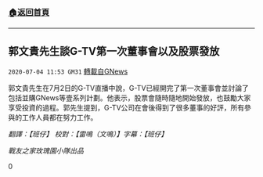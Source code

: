 ###  [:house:返回首頁](https://github.com/ourhimalayas/txt)
---

## 郭文貴先生談G-TV第一次董事會以及股票發放
`2020-07-04 11:53 GM31` [轉載自GNews](https://gnews.org/zh-hant/254036/)

郭文貴先生在7月2日的G-TV直播中說，G-TV已經開完了第一次董事會並討論了包括並購GNews等壹系列計劃。他表示，股票會隨時隨地開始發放，也鼓勵大家享受投資的過程。郭先生提到，G-TV公司在會後得到了很多董事的好評，所有參與的工作人員都在努力工作。

*翻譯：【班仔】 校對：【雷鳴（文鳴）】字幕：【班仔】*

*戰友之家玫瑰園小隊出品*

0
